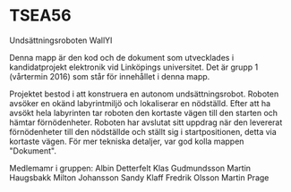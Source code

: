 # TSEA56
Undsättningsroboten WallYI

Denna mapp är den kod och de dokument som utvecklades i kandidatprojekt elektronik vid Linköpings universitet. Det är grupp 1 (vårtermin 2016) som står för innehållet i denna mapp.

Projektet bestod i att konstruera en autonom undsättningsrobot. Roboten avsöker en okänd labyrintmiljö och lokaliserar en nödställd. Efter att ha avsökt hela labyrinten tar roboten den kortaste vägen till den starten och hämtar förnödenheter. Roboten har avslutat sitt uppdrag när den levererat förnödenheter till den nödställde och ställt sig i startpositionen, detta via kortaste vägen. För mer tekniska detaljer, var god kolla  mappen "Dokument".


Medlemamr i gruppen:
Albin Detterfelt
Klas Gudmundsson
Martin Haugsbakk
Milton Johansson
Sandy Klaff
Fredrik Olsson
Martin Prage
